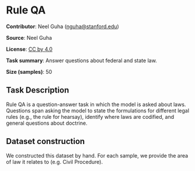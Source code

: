 # Rule QA

**Contributor**: Neel Guha (nguha@stanford.edu)

**Source**: Neel Guha

**License**: [CC by 4.0](https://creativecommons.org/licenses/by/4.0/)

**Task summary**: Answer questions about federal and state law.

**Size (samples)**: 50

## Task Description

Rule QA is a question-answer task in which the model is asked about laws. Questions span asking the model to state the formulations for different legal rules (e.g., the rule for hearsay), identify where laws are codified, and general questions about doctrine.

## Dataset construction

We constructed this dataset by hand. For each sample, we provide the area of law it relates to (e.g. Civil Procedure).
